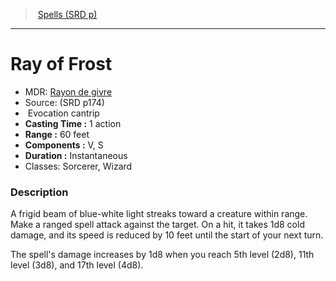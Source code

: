 ﻿---
!SpellItem
Family: SpellVO
Name: Ray of Frost
Type: Evocation
Level: cantrip
CastingTime: 1 action
Range: 60 feet
Components: V, S
Duration: Instantaneous
Classes: Sorcerer, Wizard
Source: (SRD p174)
AltName: '[Rayon de givre](hd_spells_rayon_de_givre.md)'
Id: spells_vo.md#ray-of-frost
ParentLink: spells_vo.md#spells-srd-p
ParentName: Spells (SRD p)
NameLevel: 1
Attributes:
  Name: Ray of Frost
  Markdown: >+
    # <!--Name-->Ray of Frost<!--/Name-->


    - MDR: <!--AltName-->[Rayon de givre](hd_spells_rayon_de_givre.md)<!--/AltName-->

    - Source: <!--Source-->(SRD p174)<!--/Source-->

    -  <!--Type-->Evocation<!--/Type--> <!--Level-->cantrip<!--/Level-->

    - **Casting Time :** <!--CastingTime-->1 action<!--/CastingTime-->

    - **Range :** <!--Range-->60 feet<!--/Range-->

    - **Components :** <!--Components-->V, S<!--/Components-->

    - **Duration :** <!--Duration-->Instantaneous<!--/Duration-->

    - Classes: <!--Classes-->Sorcerer, Wizard<!--/Classes-->


    ### Description


    A frigid beam of blue-white light streaks toward a creature within range. Make a ranged spell attack against the target. On a hit, it takes 1d8 cold damage, and its speed is reduced by 10 feet until the start of your next turn.


    The spell's damage increases by 1d8 when you reach 5th level (2d8), 11th level (3d8), and 17th level (4d8).

  AltName: '[Rayon de givre](hd_spells_rayon_de_givre.md)'
  Source: (SRD p174)
  Type: Evocation
  Level: cantrip
  CastingTime: 1 action
  Range: 60 feet
  Components: V, S
  Duration: Instantaneous
  Classes: Sorcerer, Wizard
AttributesDictionary: >+
  Name: Ray of Frost

  Markdown: >+

    # <!--Name-->Ray of Frost<!--/Name-->





    - MDR: <!--AltName-->[Rayon de givre](hd_spells_rayon_de_givre.md)<!--/AltName-->



    - Source: <!--Source-->(SRD p174)<!--/Source-->



    -  <!--Type-->Evocation<!--/Type--> <!--Level-->cantrip<!--/Level-->



    - **Casting Time :** <!--CastingTime-->1 action<!--/CastingTime-->



    - **Range :** <!--Range-->60 feet<!--/Range-->



    - **Components :** <!--Components-->V, S<!--/Components-->



    - **Duration :** <!--Duration-->Instantaneous<!--/Duration-->



    - Classes: <!--Classes-->Sorcerer, Wizard<!--/Classes-->





    ### Description





    A frigid beam of blue-white light streaks toward a creature within range. Make a ranged spell attack against the target. On a hit, it takes 1d8 cold damage, and its speed is reduced by 10 feet until the start of your next turn.





    The spell's damage increases by 1d8 when you reach 5th level (2d8), 11th level (3d8), and 17th level (4d8).



  AltName: '[Rayon de givre](hd_spells_rayon_de_givre.md)'

  Source: (SRD p174)

  Type: Evocation

  Level: cantrip

  CastingTime: 1 action

  Range: 60 feet

  Components: V, S

  Duration: Instantaneous

  Classes: Sorcerer, Wizard

---
> [Spells (SRD p)](srd_spells.md)

---

# Ray of Frost

- MDR: [Rayon de givre](hd_spells_rayon_de_givre.md)
- Source: (SRD p174)
-  Evocation cantrip
- **Casting Time :** 1 action
- **Range :** 60 feet
- **Components :** V, S
- **Duration :** Instantaneous
- Classes: Sorcerer, Wizard

### Description

A frigid beam of blue-white light streaks toward a creature within range. Make a ranged spell attack against the target. On a hit, it takes 1d8 cold damage, and its speed is reduced by 10 feet until the start of your next turn.

The spell's damage increases by 1d8 when you reach 5th level (2d8), 11th level (3d8), and 17th level (4d8).

